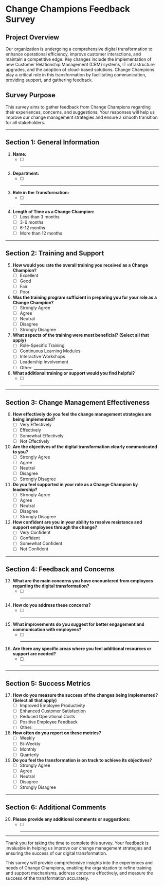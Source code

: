
# Change Champions Feedback Survey

## Project Overview
Our organization is undergoing a comprehensive digital transformation to enhance operational efficiency, improve customer interactions, and maintain a competitive edge. Key changes include the implementation of new Customer Relationship Management (CRM) systems, IT infrastructure upgrades, and the adoption of cloud-based solutions. Change Champions play a critical role in this transformation by facilitating communication, providing support, and gathering feedback.

## Survey Purpose
This survey aims to gather feedback from Change Champions regarding their experiences, concerns, and suggestions. Your responses will help us improve our change management strategies and ensure a smooth transition for all stakeholders.

---

## Section 1: General Information

1. **Name:**
   - [ ] ____________________

2. **Department:**
   - [ ] ____________________

3. **Role in the Transformation:**
   - [ ] ____________________

4. **Length of Time as a Change Champion:**
   - [ ] Less than 3 months
   - [ ] 3-6 months
   - [ ] 6-12 months
   - [ ] More than 12 months

---

## Section 2: Training and Support

5. **How would you rate the overall training you received as a Change Champion?**
   - [ ] Excellent
   - [ ] Good
   - [ ] Fair
   - [ ] Poor

6. **Was the training program sufficient in preparing you for your role as a Change Champion?**
   - [ ] Strongly Agree
   - [ ] Agree
   - [ ] Neutral
   - [ ] Disagree
   - [ ] Strongly Disagree

7. **What aspects of the training were most beneficial? (Select all that apply)**
   - [ ] Role-Specific Training
   - [ ] Continuous Learning Modules
   - [ ] Interactive Workshops
   - [ ] Leadership Involvement
   - [ ] Other: ____________________

8. **What additional training or support would you find helpful?**
   - [ ] ____________________

---

## Section 3: Change Management Effectiveness

9. **How effectively do you feel the change management strategies are being implemented?**
   - [ ] Very Effectively
   - [ ] Effectively
   - [ ] Somewhat Effectively
   - [ ] Not Effectively

10. **Are the objectives of the digital transformation clearly communicated to you?**
    - [ ] Strongly Agree
    - [ ] Agree
    - [ ] Neutral
    - [ ] Disagree
    - [ ] Strongly Disagree

11. **Do you feel supported in your role as a Change Champion by leadership?**
    - [ ] Strongly Agree
    - [ ] Agree
    - [ ] Neutral
    - [ ] Disagree
    - [ ] Strongly Disagree

12. **How confident are you in your ability to resolve resistance and support employees through the change?**
    - [ ] Very Confident
    - [ ] Confident
    - [ ] Somewhat Confident
    - [ ] Not Confident

---

## Section 4: Feedback and Concerns

13. **What are the main concerns you have encountered from employees regarding the digital transformation?**
    - [ ] ____________________

14. **How do you address these concerns?**
    - [ ] ____________________

15. **What improvements do you suggest for better engagement and communication with employees?**
    - [ ] ____________________

16. **Are there any specific areas where you feel additional resources or support are needed?**
    - [ ] ____________________

---

## Section 5: Success Metrics

17. **How do you measure the success of the changes being implemented? (Select all that apply)**
    - [ ] Improved Employee Productivity
    - [ ] Enhanced Customer Satisfaction
    - [ ] Reduced Operational Costs
    - [ ] Positive Employee Feedback
    - [ ] Other: ____________________

18. **How often do you report on these metrics?**
    - [ ] Weekly
    - [ ] Bi-Weekly
    - [ ] Monthly
    - [ ] Quarterly

19. **Do you feel the transformation is on track to achieve its objectives?**
    - [ ] Strongly Agree
    - [ ] Agree
    - [ ] Neutral
    - [ ] Disagree
    - [ ] Strongly Disagree

---

## Section 6: Additional Comments

20. **Please provide any additional comments or suggestions:**
    - [ ] ____________________

---

Thank you for taking the time to complete this survey. Your feedback is invaluable in helping us improve our change management strategies and ensuring the success of our digital transformation.


This survey will provide comprehensive insights into the experiences and needs of Change Champions, enabling the organization to refine training and support mechanisms, address concerns effectively, and measure the success of the transformation accurately.
